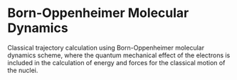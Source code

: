Born-Oppenheimer Molecular Dynamics
====

Classical trajectory calculation using Born-Oppenheimer molecular dynamics scheme, where the quantum mechanical effect of the electrons is included in the calculation of energy and forces for the classical motion of the nuclei.

